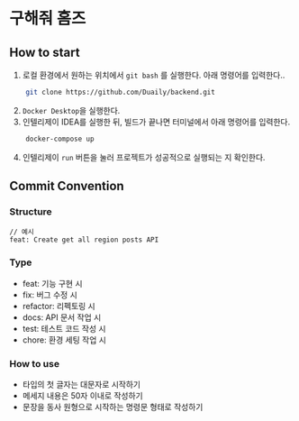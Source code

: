 # 구해줘 홈즈

## How to start

1. 로컬 환경에서 원하는 위치에서 `git bash` 를 실행한다. 아래 명령어를 입력한다..

```bash
    git clone https://github.com/Duaily/backend.git
```

2. `Docker Desktop`을 실행한다. <br/>
3. 인텔리제이 IDEA를 실행한 뒤, 빌드가 끝나면 터미널에서 아래 명령어를 입력한다.

```bash
    docker-compose up
```

4. 인텔리제이 `run` 버튼을 눌러 프로젝트가 성공적으로 실행되는 지 확인한다.


## Commit Convention

### Structure
    // 예시
    feat: Create get all region posts API

### Type
- feat: 기능 구현 시
- fix: 버그 수정 시
- refactor: 리펙토링 시
- docs: API 문서 작업 시
- test: 테스트 코드 작성 시
- chore: 환경 세팅 작업 시

### How to use
- 타입의 첫 글자는 대문자로 시작하기
- 메세지 내용은 50자 이내로 작성하기
- 문장을 동사 원형으로 시작하는 명령문 형태로 작성하기